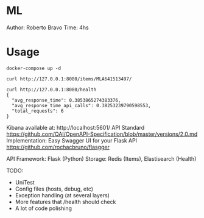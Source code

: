 # ML

Author: Roberto Bravo
Time: 4hs

# Usage

```
docker-compose up -d
```

```
curl http://127.0.0.1:8080/items/MLA641513497/
```

```
curl http://127.0.0.1:8080/health
{
  "avg_response_time": 0.3853865274383376,
  "avg_response_time_api_calls": 0.38253239790598553,
  "total_requests": 6
}
```

Kibana available at: http://localhost:5601/
API Standard https://github.com/OAI/OpenAPI-Specification/blob/master/versions/2.0.md
Implementation: Easy Swagger UI for your Flask API https://github.com/rochacbruno/flasgger

API Framework: Flask (Python)
Storage: Redis (Items), Elastisearch (Health)


TODO:

- UniTest
- Config files (hosts, debug, etc)
- Exception handling (at several layers)
- More features that /health should check
- A lot of code polishing
